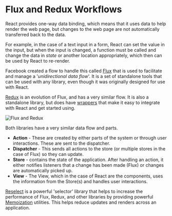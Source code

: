 # Flux and Redux Workflows

React provides one-way data binding, which means that it uses data to help render the web page, but changes to the web page are not automatically transferred back to the data. 

For example, in the case of a text input in a form, React can set the value in the input, but when the input is changed, a function must be called and change the data in _state_ or another location appropriately, which then can be used by React to re-render.

Facebook created a flow to handle this called [Flux](https://facebook.github.io/flux/) that is used to facilitate and manage a '_unidirectional data flow_'. It is a set of standalone tools that can be used with any library, even though it was originally designed for use with React.

[Redux](https://redux.js.org/) is an evolution of Flux, and has a very similar flow. It is also a standalone library, but does have [wrappers](https://react-redux.js.org/) that make it easy to integrate with React and get started using.

![Flux and Redux](/first-to-react/diagrams/fluxreduxflow.png)

Both libraries have a very similar data flow and parts.

* __Action__ - These are created by either parts of the system or through user interactions. These are sent to the dispatcher.
* __Dispatcher__ - This sends all actions to the store (or multiple stores in the case of Flux) so they can update.
* __Store__ - contains the state of the application. After handling an action, it either notifies listeners that a change has been made (Flux) or changes are automatically picked up.
* __View__ - The View, which in the case of React are the components, uses the information from the Store(s) and handles user interactions.

[Reselect](https://github.com/reduxjs/reselect) is a powerful 'selector' library that helps to increase the performance of Flux, Redux, and other libraries by providing powerful [Memoization](https://en.wikipedia.org/wiki/Memoization) utilities. This helps reduce updates and renders across an application.
